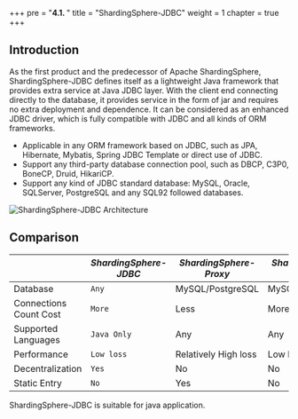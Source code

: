 +++
pre = "<b>4.1. </b>"
title = "ShardingSphere-JDBC"
weight = 1
chapter = true
+++

## Introduction

As the first product and the predecessor of Apache ShardingSphere, 
ShardingSphere-JDBC defines itself as a lightweight Java framework that provides extra service at Java JDBC layer. 
With the client end connecting directly to the database, it provides service in the form of jar and requires no extra deployment and dependence. 
It can be considered as an enhanced JDBC driver, which is fully compatible with JDBC and all kinds of ORM frameworks.

* Applicable in any ORM framework based on JDBC, such as JPA, Hibernate, Mybatis, Spring JDBC Template or direct use of JDBC.
* Support any third-party database connection pool, such as DBCP, C3P0, BoneCP, Druid, HikariCP.
* Support any kind of JDBC standard database: MySQL, Oracle, SQLServer, PostgreSQL and any SQL92 followed databases.

![ShardingSphere-JDBC Architecture](https://shardingsphere.apache.org/document/current/img/shardingsphere-jdbc.png)

## Comparison

|                        | *ShardingSphere-JDBC* | *ShardingSphere-Proxy* | *ShardingSphere-Sidecar* |
| ---------------------- | --------------------- | ---------------------- | ------------------------ |
| Database               | `Any`                 | MySQL/PostgreSQL       | MySQL/PostgreSQL         |
| Connections Count Cost | `More`                | Less                   | More                     |
| Supported Languages    | `Java Only`           | Any                    | Any                      |
| Performance            | `Low loss`            | Relatively High loss   | Low loss                 |
| Decentralization       | `Yes`                 | No                     | No                       |
| Static Entry           | `No`                  | Yes                    | No                       |

ShardingSphere-JDBC is suitable for java application.

